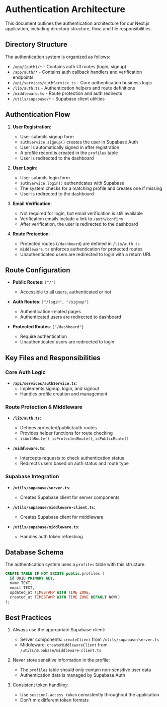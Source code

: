 # Authentication Architecture

This document outlines the authentication architecture for our Next.js application, including directory structure, flow, and file responsibilities.

## Directory Structure

The authentication system is organized as follows:

- `/app/(auth)/*` - Contains auth UI routes (login, signup)
- `/app/auth/*` - Contains auth callback handlers and verification endpoints
- `/api/services/authService.ts` - Core authentication business logic
- `/lib/auth.ts` - Authentication helpers and route definitions
- `/middleware.ts` - Route protection and auth redirects
- `/utils/supabase/*` - Supabase client utilities

## Authentication Flow

1. **User Registration**:

   - User submits signup form
   - `authService.signup()` creates the user in Supabase Auth
   - User is automatically signed in after registration
   - A profile record is created in the `profiles` table
   - User is redirected to the dashboard

2. **User Login**:

   - User submits login form
   - `authService.login()` authenticates with Supabase
   - The system checks for a matching profile and creates one if missing
   - User is redirected to the dashboard

3. **Email Verification**:

   - Not required for login, but email verification is still available
   - Verification emails include a link to `/auth/confirm`
   - After verification, the user is redirected to the dashboard

4. **Route Protection**:
   - Protected routes (`/dashboard`) are defined in `/lib/auth.ts`
   - `middleware.ts` enforces authentication for protected routes
   - Unauthenticated users are redirected to login with a return URL

## Route Configuration

- **Public Routes**: `["/"]`

  - Accessible to all users, authenticated or not

- **Auth Routes**: `["/login", "/signup"]`

  - Authentication-related pages
  - Authenticated users are redirected to dashboard

- **Protected Routes**: `["/dashboard"]`
  - Require authentication
  - Unauthenticated users are redirected to login

## Key Files and Responsibilities

### Core Auth Logic

- **`/api/services/authService.ts`**:
  - Implements signup, login, and signout
  - Handles profile creation and management

### Route Protection & Middleware

- **`/lib/auth.ts`**:

  - Defines protected/public/auth routes
  - Provides helper functions for route checking
  - `isAuthRoute()`, `isProtectedRoute()`, `isPublicRoute()`

- **`/middleware.ts`**:
  - Intercepts requests to check authentication status
  - Redirects users based on auth status and route type

### Supabase Integration

- **`/utils/supabase/server.ts`**:
  - Creates Supabase client for server components
- **`/utils/supabase/middleware-client.ts`**:

  - Creates Supabase client for middleware

- **`/utils/supabase/middleware.ts`**:
  - Handles auth token refreshing

## Database Schema

The authentication system uses a `profiles` table with this structure:

```sql
CREATE TABLE IF NOT EXISTS public.profiles (
  id UUID PRIMARY KEY,
  name TEXT,
  email TEXT,
  updated_at TIMESTAMP WITH TIME ZONE,
  created_at TIMESTAMP WITH TIME ZONE DEFAULT NOW()
);
```

## Best Practices

1. Always use the appropriate Supabase client:

   - Server components: `createClient` from `/utils/supabase/server.ts`
   - Middleware: `createMiddlewareClient` from `/utils/supabase/middleware-client.ts`

2. Never store sensitive information in the profile:

   - The `profiles` table should only contain non-sensitive user data
   - Authentication data is managed by Supabase Auth

3. Consistent token handling:
   - Use `session?.access_token` consistently throughout the application
   - Don't mix different token formats
